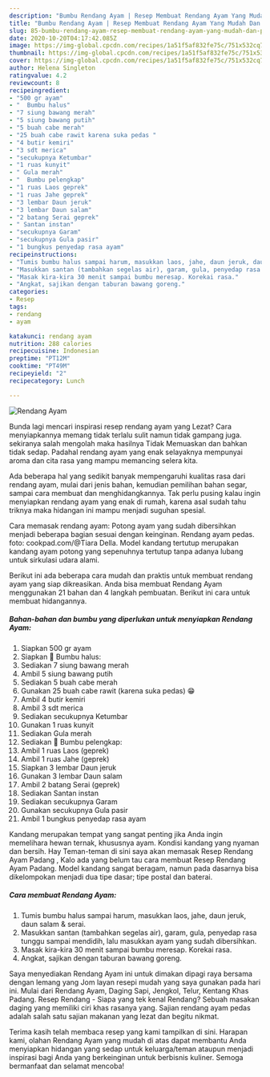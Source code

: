 ```yaml
---
description: "Bumbu Rendang Ayam | Resep Membuat Rendang Ayam Yang Mudah Dan Praktis"
title: "Bumbu Rendang Ayam | Resep Membuat Rendang Ayam Yang Mudah Dan Praktis"
slug: 85-bumbu-rendang-ayam-resep-membuat-rendang-ayam-yang-mudah-dan-praktis
date: 2020-10-20T04:17:42.085Z
image: https://img-global.cpcdn.com/recipes/1a51f5af832fe75c/751x532cq70/rendang-ayam-foto-resep-utama.jpg
thumbnail: https://img-global.cpcdn.com/recipes/1a51f5af832fe75c/751x532cq70/rendang-ayam-foto-resep-utama.jpg
cover: https://img-global.cpcdn.com/recipes/1a51f5af832fe75c/751x532cq70/rendang-ayam-foto-resep-utama.jpg
author: Helena Singleton
ratingvalue: 4.2
reviewcount: 8
recipeingredient:
- "500 gr ayam"
- "  Bumbu halus"
- "7 siung bawang merah"
- "5 siung bawang putih"
- "5 buah cabe merah"
- "25 buah cabe rawit karena suka pedas "
- "4 butir kemiri"
- "3 sdt merica"
- "secukupnya Ketumbar"
- "1 ruas kunyit"
- " Gula merah"
- "  Bumbu pelengkap"
- "1 ruas Laos geprek"
- "1 ruas Jahe geprek"
- "3 lembar Daun jeruk"
- "3 lembar Daun salam"
- "2 batang Serai geprek"
- " Santan instan"
- "secukupnya Garam"
- "secukupnya Gula pasir"
- "1 bungkus penyedap rasa ayam"
recipeinstructions:
- "Tumis bumbu halus sampai harum, masukkan laos, jahe, daun jeruk, daun salam &amp; serai."
- "Masukkan santan (tambahkan segelas air), garam, gula, penyedap rasa tunggu sampai mendidih, lalu masukkan ayam yang sudah dibersihkan."
- "Masak kira-kira 30 menit sampai bumbu meresap. Korekai rasa."
- "Angkat, sajikan dengan taburan bawang goreng."
categories:
- Resep
tags:
- rendang
- ayam

katakunci: rendang ayam 
nutrition: 288 calories
recipecuisine: Indonesian
preptime: "PT12M"
cooktime: "PT49M"
recipeyield: "2"
recipecategory: Lunch

---
```



![Rendang Ayam](https://img-global.cpcdn.com/recipes/1a51f5af832fe75c/751x532cq70/rendang-ayam-foto-resep-utama.jpg)

Bunda lagi mencari inspirasi resep rendang ayam yang Lezat? Cara menyiapkannya memang tidak terlalu sulit namun tidak gampang juga. sekiranya salah mengolah maka hasilnya Tidak Memuaskan dan bahkan tidak sedap. Padahal rendang ayam yang enak selayaknya mempunyai aroma dan cita rasa yang mampu memancing selera kita.

Ada beberapa hal yang sedikit banyak mempengaruhi kualitas rasa dari rendang ayam, mulai dari jenis bahan, kemudian pemilihan bahan segar, sampai cara membuat dan menghidangkannya. Tak perlu pusing kalau ingin menyiapkan rendang ayam yang enak di rumah, karena asal sudah tahu triknya maka hidangan ini mampu menjadi suguhan spesial.

Cara memasak rendang ayam: Potong ayam yang sudah dibersihkan menjadi beberapa bagian sesuai dengan keinginan. Rendang ayam pedas. foto: cookpad.com/@Tiara Della. Model kandang tertutup merupakan kandang ayam potong yang sepenuhnya tertutup tanpa adanya lubang untuk sirkulasi udara alami.


Berikut ini ada beberapa cara mudah dan praktis untuk membuat rendang ayam yang siap dikreasikan. Anda bisa membuat Rendang Ayam menggunakan 21 bahan dan 4 langkah pembuatan. Berikut ini cara untuk membuat hidangannya.

<!--inarticleads1-->

##### Bahan-bahan dan bumbu yang diperlukan untuk menyiapkan Rendang Ayam:

1. Siapkan 500 gr ayam
1. Siapkan  🌸 Bumbu halus:
1. Sediakan 7 siung bawang merah
1. Ambil 5 siung bawang putih
1. Sediakan 5 buah cabe merah
1. Gunakan 25 buah cabe rawit (karena suka pedas) 😁
1. Ambil 4 butir kemiri
1. Ambil 3 sdt merica
1. Sediakan secukupnya Ketumbar
1. Gunakan 1 ruas kunyit
1. Sediakan  Gula merah
1. Sediakan  🌸 Bumbu pelengkap:
1. Ambil 1 ruas Laos (geprek)
1. Ambil 1 ruas Jahe (geprek)
1. Siapkan 3 lembar Daun jeruk
1. Gunakan 3 lembar Daun salam
1. Ambil 2 batang Serai (geprek)
1. Sediakan  Santan instan
1. Sediakan secukupnya Garam
1. Gunakan secukupnya Gula pasir
1. Ambil 1 bungkus penyedap rasa ayam


Kandang merupakan tempat yang sangat penting jika Anda ingin memelihara hewan ternak, khususnya ayam. Kondisi kandang yang nyaman dan bersih. Hay Teman-teman di sini saya akan memasak Resep Rendang Ayam Padang , Kalo ada yang belum tau cara membuat Resep Rendang Ayam Padang. Model kandang sangat beragam, namun pada dasarnya bisa dikelompokan menjadi dua tipe dasar; tipe postal dan baterai. 

<!--inarticleads2-->

##### Cara membuat Rendang Ayam:

1. Tumis bumbu halus sampai harum, masukkan laos, jahe, daun jeruk, daun salam &amp; serai.
1. Masukkan santan (tambahkan segelas air), garam, gula, penyedap rasa tunggu sampai mendidih, lalu masukkan ayam yang sudah dibersihkan.
1. Masak kira-kira 30 menit sampai bumbu meresap. Korekai rasa.
1. Angkat, sajikan dengan taburan bawang goreng.


Saya menyediakan Rendang Ayam ini untuk dimakan dipagi raya bersama dengan lemang yang Jom layan resepi mudah yang saya gunakan pada hari ini. Mulai dari Rendang Ayam, Daging Sapi, Jengkol, Telur, Kentang Khas Padang. Resep Rendang - Siapa yang tek kenal Rendang? Sebuah masakan daging yang memiliki ciri khas rasanya yang. Sajian rendang ayam pedas adalah salah satu sajian makanan yang lezat dan begitu nikmat. 

Terima kasih telah membaca resep yang kami tampilkan di sini. Harapan kami, olahan Rendang Ayam yang mudah di atas dapat membantu Anda menyiapkan hidangan yang sedap untuk keluarga/teman ataupun menjadi inspirasi bagi Anda yang berkeinginan untuk berbisnis kuliner. Semoga bermanfaat dan selamat mencoba!
